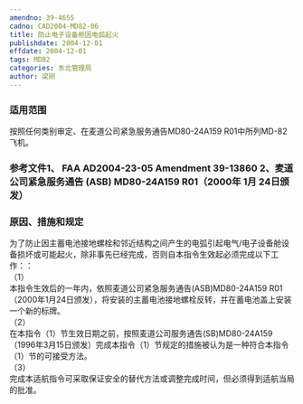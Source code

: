 ```yaml
---
amendno: 39-4655  
cadno: CAD2004-MD82-06  
title: 防止电子设备舱因电弧起火  
publishdate: 2004-12-01  
effdate: 2004-12-01  
tags: MD82  
categories: 东北管理局  
author: 梁刚  
---
```

  
### 适用范围  
按照任何类别审定、在麦道公司紧急服务通告MD80-24A159 R01中所列MD-82飞机。  
  
<!--more-->  
### 参考文件1、 FAA AD2004-23-05 Amendment 39-13860 2、麦道公司紧急服务通告 (ASB) MD80-24A159 R01（2000年 1月 24日颁发）  
  
### 原因、措施和规定  
为了防止因主蓄电池接地螺栓和邻近结构之间产生的电弧引起电气/电子设备舱设备损坏或可能起火，除非事先已经完成，否则自本指令生效起必须完成以下工作：：  
（1）  
本指令生效后的一年内，依照麦道公司紧急服务通告(ASB)MD80-24A159 R01（2000年1月24日颁发），将安装的主蓄电池接地螺栓反转，并在蓄电池盖上安装一个新的标牌。  
（2）  
在本指令（1）节生效日期之前，按照麦道公司服务通告(SB)MD80-24A159（1996年3月15日颁发）完成本指令（1）节规定的措施被认为是一种符合本指令（1）节的可接受方法。  
（3）  
完成本适航指令可采取保证安全的替代方法或调整完成时间，但必须得到适航当局的批准。  
  
    
